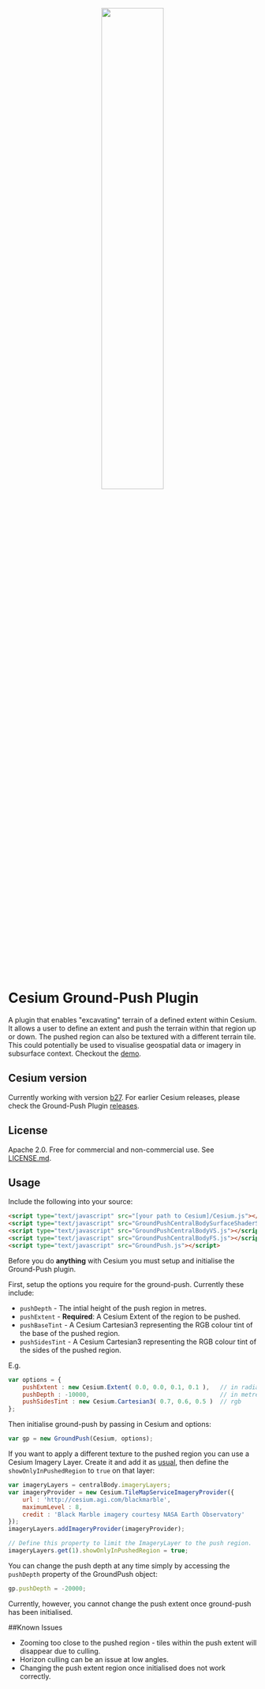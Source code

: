 <p align="center">
<a href="http://cesium.agi.com/">
<img src="https://github.com/AnalyticalGraphicsInc/cesium/wiki/logos/Cesium_Logo_Color.jpg" width="50%" />
</a>
</p>

# Cesium Ground-Push Plugin
A plugin that enables "excavating" terrain of a defined extent within Cesium. It allows a user to define an extent and push the terrain within that region up or down. The pushed region can also be textured with a different terrain tile. This could potentially be used to visualise geospatial data or imagery in subsurface context. Checkout the [demo](http://nicta.github.io/cesium-groundpush-plugin/example/).

## Cesium version
Currently working with version [b27](http://cesiumjs.org/downloads.html). For earlier Cesium releases, please check the Ground-Push Plugin [releases](releases).

## License
Apache 2.0. Free for commercial and non-commercial use. See [LICENSE.md](LICENSE.md).

## Usage

Include the following into your source:

```HTML
<script type="text/javascript" src="[your path to Cesium]/Cesium.js"></script>
<script type="text/javascript" src="GroundPushCentralBodySurfaceShaderSet.js"></script>
<script type="text/javascript" src="GroundPushCentralBodyVS.js"></script>
<script type="text/javascript" src="GroundPushCentralBodyFS.js"></script>
<script type="text/javascript" src="GroundPush.js"></script>
```

Before you do __anything__ with Cesium you must setup and initialise the Ground-Push plugin.

First, setup the options you require for the ground-push. Currently these include:

* `pushDepth` - The intial height of the push region in metres.
* `pushExtent` - __Required__: A Cesium Extent of the region to be pushed.
* `pushBaseTint` - A Cesium Cartesian3 representing the RGB colour tint of the base of the pushed region. 
* `pushSidesTint` - A Cesium Cartesian3 representing the RGB colour tint of the sides of the pushed region.

E.g.

```JavaScript
var options = {
	pushExtent : new Cesium.Extent( 0.0, 0.0, 0.1, 0.1 ),	// in radians
	pushDepth : -10000,										// in metres
	pushSidesTint : new Cesium.Cartesian3( 0.7, 0.6, 0.5 )	// rgb
};
```

Then initialise ground-push by passing in Cesium and options:

```JavaScript
var gp = new GroundPush(Cesium, options);
```

If you want to apply a different texture to the pushed region you can use a Cesium Imagery Layer. Create it and add it as [usual](http://cesiumjs.org/Cesium/Apps/Sandcastle/index.html?src=Imagery%20Layers.html&label=All), then define the `showOnlyInPushedRegion` to `true` on that layer:

```JavaScript
var imageryLayers = centralBody.imageryLayers;
var imageryProvider = new Cesium.TileMapServiceImageryProvider({
	url : 'http://cesium.agi.com/blackmarble',
	maximumLevel : 8,
	credit : 'Black Marble imagery courtesy NASA Earth Observatory'
});
imageryLayers.addImageryProvider(imageryProvider);

// Define this property to limit the ImageryLayer to the push region.
imageryLayers.get(1).showOnlyInPushedRegion = true;
```

You can change the push depth at any time simply by accessing the `pushDepth` property of the GroundPush object:

```JavaScript
gp.pushDepth = -20000;
```

Currently, however, you cannot change the push extent once ground-push has been initialised.

##Known Issues

 * Zooming too close to the pushed region - tiles within the push extent will disappear due to culling.
 * Horizon culling can be an issue at low angles.
 * Changing the push extent region once initialised does not work correctly.
